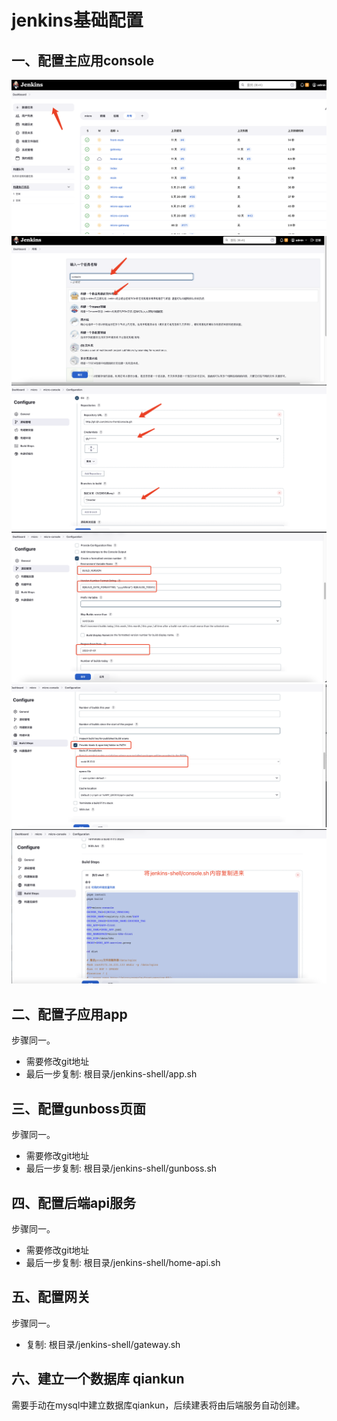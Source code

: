 # jenkins基础配置
## 一、配置主应用console
![](./assets/4.1.1.png)
![](./assets/4.1.2.png)
![](./assets/4.1.3.png)
![](./assets/4.1.4.png)
![](./assets/4.1.5.png)
![](./assets/4.1.6.png)
## 二、配置子应用app
步骤同一。
- 需要修改git地址
- 最后一步复制: 根目录/jenkins-shell/app.sh

## 三、配置gunboss页面
步骤同一。
- 需要修改git地址
- 最后一步复制: 根目录/jenkins-shell/gunboss.sh
  
## 四、配置后端api服务
步骤同一。
- 需要修改git地址
- 最后一步复制: 根目录/jenkins-shell/home-api.sh

## 五、配置网关
步骤同一。
- 复制: 根目录/jenkins-shell/gateway.sh

## 六、建立一个数据库 qiankun
需要手动在mysql中建立数据库qiankun，后续建表将由后端服务自动创建。
